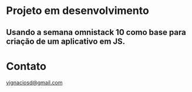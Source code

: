 # Projeto em desenvolvimento

## Usando a semana omnistack 10 como base para criação de um aplicativo em JS.

# Contato
yignaciosd@gmail.com

